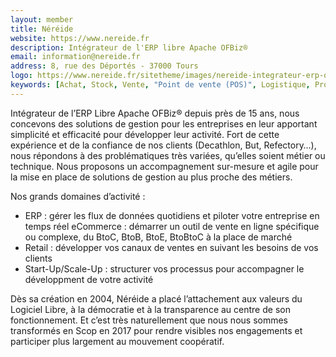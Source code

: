 ```yaml
---
layout: member
title: Néréide
website: https://www.nereide.fr
description: Intégrateur de l'ERP libre Apache OFBiz®
email: information@nereide.fr
address: 8, rue des Déportés - 37000 Tours
logo: https://www.nereide.fr/sitetheme/images/nereide-integrateur-erp-ofbiz-bl.svg
keywords: [Achat, Stock, Vente, "Point de vente (POS)", Logistique, Production, "Ressources humaines", Accompagnement, Finance, CRM, Marketing, CMS]
---
```

Intégrateur de l’ERP Libre Apache OFBiz® depuis près de 15 ans, nous concevons des solutions de gestion pour les entreprises en leur apportant simplicité et efficacité pour développer leur activité.
Fort de cette expérience et de la confiance de nos clients (Decathlon, But, Refectory…), nous répondons à des problématiques très variées, qu’elles soient métier ou technique.
Nous proposons un accompagnement sur-mesure et agile pour la mise en place de solutions de gestion au plus proche des métiers.

Nos grands domaines d’activité :
- ERP : gérer les flux de données quotidiens et piloter votre entreprise en temps réel    eCommerce : démarrer un outil de vente en ligne spécifique ou complexe, du BtoC, BtoB, BtoE, BtoBtoC à la place de marché
- Retail : développer vos canaux de ventes en suivant les besoins de vos clients
- Start-Up/Scale-Up : structurer vos processus pour accompagner le développment de votre activité

Dès sa création en 2004, Néréide a placé l’attachement aux valeurs du Logiciel Libre, à la démocratie et à la transparence au centre de son fonctionnement. Et c’est très naturellement que nous nous sommes transformés en Scop en 2017 pour rendre visibles nos engagements et participer plus largement au mouvement coopératif.
